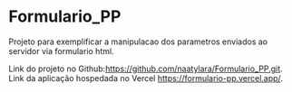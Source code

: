 # Formulario_PP
Projeto para exemplificar a manipulacao dos parametros enviados ao servidor via formulario html.

Link do projeto no Github:https://github.com/naatylara/Formulario_PP.git.
Link da aplicação hospedada no Vercel https://formulario-pp.vercel.app/.
